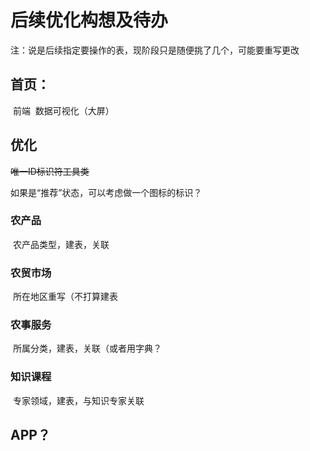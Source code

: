 # 后续优化构想及待办

注：说是后续指定要操作的表，现阶段只是随便挑了几个，可能要重写更改



## 首页：

​	前端
​	数据可视化（大屏）




## 优化

~~唯一ID标识符工具类~~

如果是“推荐”状态，可以考虑做一个图标的标识？



### 农产品

​		农产品类型，建表，关联



### 	农贸市场

​		所在地区重写（不打算建表



### 	农事服务

​		所属分类，建表，关联（或者用字典？



### 知识课程

​		专家领域，建表，与知识专家关联



## APP？


